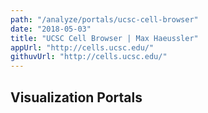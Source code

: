 ```yaml
---
path: "/analyze/portals/ucsc-cell-browser"
date: "2018-05-03"
title: "UCSC Cell Browser | Max Haeussler"
appUrl: "http://cells.ucsc.edu/"
githuvUrl: "http://cells.ucsc.edu/"
---
```


## Visualization Portals
